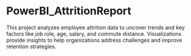 # PowerBI_AttritionReport
This project analyzes employee attrition data to uncover trends and key factors like job role, age, salary, and commute distance. Visualizations provide insights to help organizations address challenges and improve retention strategies.
